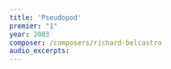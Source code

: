 ```yaml
---
title: 'Pseudopod'
premier: "1"
year: 2003
composer: /composers/richard-belcastro
audio_excerpts: 
---
```

